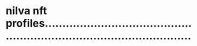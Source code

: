 # nilva nft profiles...............................................................................................
